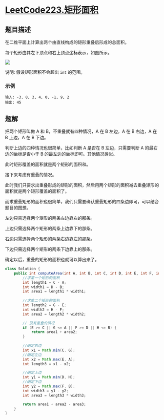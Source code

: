 # [LeetCode223.矩形面积](https://leetcode-cn.com/problems/rectangle-area/)
## 题目描述
在二维平面上计算出两个由直线构成的矩形重叠后形成的总面积。

每个矩形由其左下顶点和右上顶点坐标表示，如图所示。

![](https://picgp.oss-cn-beijing.aliyuncs.com/img/20201023135540.png)

说明: 假设矩形面积不会超出 `int` 的范围。
### 示例
```
输入: -3, 0, 3, 4, 0, -1, 9, 2
输出: 45
```
## 题解
把两个矩形叫做 A 和 B，不重叠就有四种情况，A 在 B 左边，A 在 B 右边，A 在 B 上边，A 在 B 下边。

判断上边的四种情况也很简单，比如判断 A 是否在 B 左边，只需要判断 A 的最右边的坐标是否小于 B 的最左边的坐标即可。其他情况类似。

此时矩形覆盖的面积就是两个矩形的面积和。

接下来考虑有重叠的情况。

此时我们只要求出重叠形成的矩形的面积，然后用两个矩形的面积减去重叠矩形的面积就是两个矩形覆盖的面积了。

而求重叠矩形的面积也很简单，我们只需要确认重叠矩形的四条边即可，可以结合题目的图想。

左边只需选择两个矩形的两条左边靠右的那条。

上边只需选择两个矩形的两条上边靠下的那条。

右边只需选择两个矩形的两条右边靠左的那条。

下边只需选择两个矩形的两条下边靠上的那条。

确定以后，重叠的矩形的面积也就可以算出来了。

```java
class Solution {
    public int computeArea(int A, int B, int C, int D, int E, int F, int G, int H) {
        //求第一个矩形的面积
        int length1 = C - A;
        int width1 = D - B;
        int area1 = length1 * width1;
        
        //求第二个矩形的面积
        int length2 = G - E;
        int width2 = H - F;
        int area2 = length2 * width2;

        // 没有重叠的情况
        if (E >= C || G <= A || F >= D || H <= B) {
            return area1 + area2;
        }
        
        //确定右边
        int x1 = Math.min(C, G);
        //确定左边
        int x2 = Math.max(E, A);
        int length3 = x1 - x2;

        //确定上边
        int y1 = Math.min(D, H);
        //确定下边
        int y2 = Math.max(F, B);
        int width3 = y1 - y2;
        int area3 = length3 * width3;

        return area1 + area2 - area3;
    }
}
```